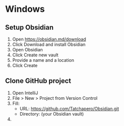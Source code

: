 # Windows

## Setup Obsidian
1. Open https://obsidian.md/download
2. Click Download and install Obsidian
3. Open Obsidian
4. Click Create new vault
5. Provide a name and a location
6. Click Create

## Clone GitHub project
1. Open IntelliJ
2. File > New > Project from Version Control
3. Fill:
   - URL: https://github.com/Tatchapero/Obsidian.git
   - Directory: (your Obsidian vault)
4. 